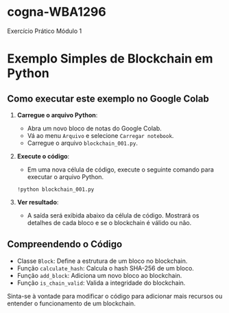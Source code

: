 # cogna-WBA1296
Exercício Prático Módulo 1
# Exemplo Simples de Blockchain em Python

## Como executar este exemplo no Google Colab

1. **Carregue o arquivo Python**:
     - Abra um novo bloco de notas do Google Colab.
     - Vá ao menu `Arquivo` e selecione `Carregar notebook`.
     - Carregue o arquivo `blockchain_001.py`.

2. **Execute o código**:
     - Em uma nova célula de código, execute o seguinte comando para executar o arquivo Python.
     ```píton
     !python blockchain_001.py
     ```

3. **Ver resultado**:
     - A saída será exibida abaixo da célula de código. Mostrará os detalhes de cada bloco e se o blockchain é válido ou não.

## Compreendendo o Código

- Classe `Block`: Define a estrutura de um bloco no blockchain.
- Função `calculate_hash`: Calcula o hash SHA-256 de um bloco.
- Função `add_block`: Adiciona um novo bloco ao blockchain.
- Função `is_chain_valid`: Valida a integridade do blockchain.

Sinta-se à vontade para modificar o código para adicionar mais recursos ou entender o funcionamento de um blockchain.
